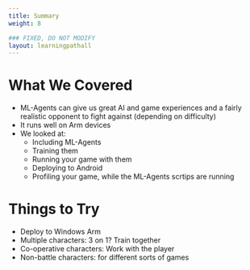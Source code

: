 ```yaml
---
title: Summary
weight: 8

### FIXED, DO NOT MODIFY
layout: learningpathall
---
```

# What We Covered
* ML-Agents can give us great AI and game experiences and a fairly realistic opponent to fight against (depending on difficulty)
* It runs well on Arm devices
* We looked at:
    * Including ML-Agents
    * Training them
    * Running your game with them
    * Deploying to Android
    * Profiling your game, while the ML-Agents scrtips are running

# Things to Try
* Deploy to Windows Arm
* Multiple characters: 3 on 1? Train together
* Co-operative characters: Work with the player
* Non-battle characters: for different sorts of games